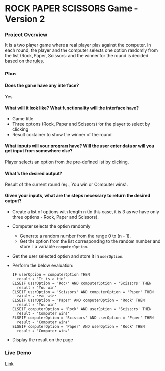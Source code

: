 # ROCK PAPER SCISSORS Game - Version 2

### Project Overview

It is a two player game where a real player play against the computer. In each round, the player and the computer selects one option randomly from the list (Rock, Paper, Scissors) and the winner for the round is decided based on the [rules](./README.md#game-rules).

### Plan

#### Does the game have any interface?

Yes

#### What will it look like? What functionality will the interface have?

- Game title
- Three options (Rock, Paper and Scissors) for the player to select by clicking
- Result container to show the winner of the round

#### What inputs will your program have? Will the user enter data or will you get input from somewhere else?

Player selects an option from the pre-defined list by clicking.

#### What’s the desired output?

Result of the current round (eg., You win or Computer wins).

#### Given your inputs, what are the steps necessary to return the desired output?

- Create a list of options with length n (In this case, it is 3 as we have only three options - Rock, Paper and Scissors).
- Computer selects the option randomly
  - Generate a random number from the range 0 to (n - 1).
  - Get the option from the list corresponding to the random number and store it a variable `computerOption`.
- Get the user selected option and store it in `userOption`.
- Perform the below evaluation:

  ```
  IF userOption = computerOption THEN
    result = 'It is a tie'
  ELSEIF userOption = 'Rock' AND computerOption = 'Scissors' THEN
    result = 'You win'
  ELSEIF userOption = 'Scissors' AND computerOption = 'Paper' THEN
    result = 'You win'
  ELSEIF userOption = 'Paper' AND computerOption = 'Rock' THEN
    result = 'You win'
  ELSEIF computerOption = 'Rock' AND userOption = 'Scissors' THEN
    result = 'Computer wins'
  ELSEIF computerOption = 'Scissors' AND userOption = 'Paper' THEN
    result = 'Computer wins'
  ELSEIF computerOption = 'Paper' AND userOption = 'Rock' THEN
    result = 'Computer wins'
  ```

- Display the result on the page

### Live Demo

[Link](https://himagiri06.github.io/rock-paper-scissors/)
